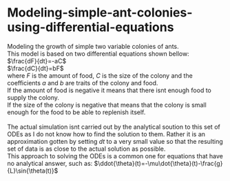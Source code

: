 # Modeling-simple-ant-colonies-using-differential-equations
Modeling the growth of simple two variable colonies of ants.<br/>
This model is based on two differential equations shown bellow:<br/>
$\frac{dF}{dt}=-aC$<br/>
$\frac{dC}{dt}=bF$<br/>
where $F$ is the amount of food, $C$ is the size of the colony and the coefficients $a$ and $b$ are traits of the colony and food.<br/>
If the amount of food is negative it means that there isnt enough food to supply the colony.<br/>
If the size of the colony is negative that means that the colony is small enough for the food to be able to replenish itself.<br/>
<br/>
The actual simulation isnt carried out by the analytical soution to this set of ODEs as I do not know how to find the solution to them. Rather it is an approximation gotten by setting $dt$ to a very small value so that the resulting set of data is as close to the actual solution as possible.<br/>
This approach to solving the ODEs is a common one for equations that have no analytical answer, such as: $\ddot{\theta}(t)=-\mu\dot{\theta}(t)-\frac{g}{L}\sin{\theta(t)}$
